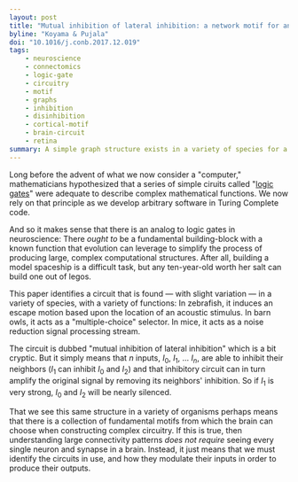 ```yaml
---
layout: post
title: "Mutual inhibition of lateral inhibition: a network motif for an elementary computation in the brain"
byline: "Koyama & Pujala"
doi: "10.1016/j.conb.2017.12.019"
tags:
    - neuroscience
    - connectomics
    - logic-gate
    - circuitry
    - motif
    - graphs
    - inhibition
    - disinhibition
    - cortical-motif
    - brain-circuit
    - retina
summary: A simple graph structure exists in a variety of species for a variety of purposes, suggesting that this motif is a fundamental building block of neural circuitry.
---
```


Long before the advent of what we now consider a "computer," mathematicians hypothesized that a series of simple ciruits called "[logic gates](https://en.wikipedia.org/wiki/Logic_gate#History_and_development)" were adequate to describe complex mathematical functions. We now rely on that principle as we develop arbitrary software in Turing Complete code.

And so it makes sense that there is an analog to logic gates in neuroscience: There _ought to_ be a fundamental building-block with a known function that evolution can leverage to simplify the process of producing large, complex computational structures. After all, building a model spaceship is a difficult task, but any ten-year-old worth her salt can build one out of legos.

This paper identifies a circuit that is found — with slight variation — in a variety of species, with a variety of functions: In zebrafish, it induces an escape motion based upon the location of an acoustic stimulus. In barn owls, it acts as a "multiple-choice" selector. In mice, it acts as a noise reduction signal processing stream.

The circuit is dubbed "mutual inhibition of lateral inhibition" which is a bit cryptic. But it simply means that $n$ inputs, $I_0$, $I_1$, ... $I_n$, are able to inhibit their neighbors ($I_1$ can inhibit $I_0$ and $I_2$) and that inhibitory circuit can in turn amplify the original signal by removing its neighbors' inhibition. So if $I_1$ is very strong, $I_0$ and $I_2$ will be nearly silenced.

That we see this same structure in a variety of organisms perhaps means that there is a collection of fundamental motifs from which the brain can choose when constructing complex circuitry. If this is true, then understanding large connectivity patterns _does not require_ seeing every single neuron and synapse in a brain. Instead, it just means that we must identify the circuits in use, and how they modulate their inputs in order to produce their outputs.
